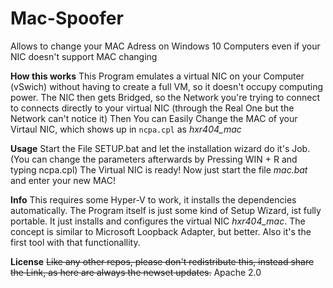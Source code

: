 # Mac-Spoofer
Allows to change your MAC Adress on Windows 10 Computers even if your NIC doesn't support MAC changing

**How this works**
This Program emulates a virtual NIC on your Computer (vSwich) without having to create a full VM, so it doesn't occupy computing power.
The NIC then gets Bridged, so the Network you're trying to connect to connects directly to your virtual NIC (through the Real One but the Network can't notice it)
Then You can Easily Change the MAC of your Virtaul NIC, which shows up in `ncpa.cpl` as *hxr404_mac*

**Usage**
Start the File SETUP.bat and let the installation wizard do it's Job. (You can change the parameters afterwards by Pressing WIN + R and typing ncpa.cpl)
The Virtual NIC is ready! Now just start the file *mac.bat* and enter your new MAC!

**Info**
This requires some Hyper-V to work, it installs the dependencies automatically. The Program itself is just some kind of Setup Wizard, ist fully portable. It just installs and configures the virtual NIC *hxr404_mac*. The concept is similar to Microsoft Loopback Adapter, but better. Also it's the first tool with that functionallity.

**License**
<del>Like any other repos, please don't redistribute this, instead share the Link, as here are always the newset updates.</del>
Apache 2.0
